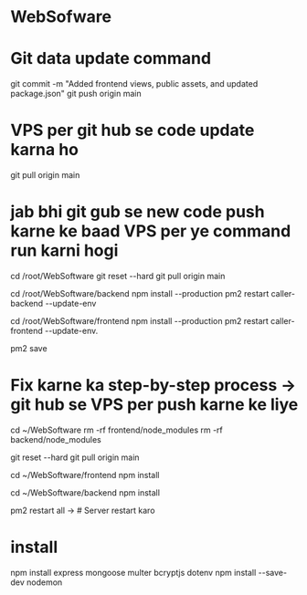 # WebSofware

# Git data update command
git commit -m "Added frontend views, public assets, and updated package.json"
git push origin main

# VPS per git hub se code update karna ho 

git pull origin main

# jab bhi git gub se new code push karne ke baad VPS per ye command run karni hogi

cd /root/WebSoftware
git reset --hard
git pull origin main

cd /root/WebSoftware/backend
npm install --production
pm2 restart caller-backend --update-env

cd /root/WebSoftware/frontend
npm install --production
pm2 restart caller-frontend --update-env.

pm2 save


# Fix karne ka step-by-step process -> git hub se VPS per push karne ke liye
cd ~/WebSoftware
rm -rf frontend/node_modules
rm -rf backend/node_modules

git reset --hard
git pull origin main

cd ~/WebSoftware/frontend
npm install

cd ~/WebSoftware/backend
npm install

pm2 restart all    -> # Server restart karo

# install 
npm install express mongoose multer bcryptjs dotenv
npm install --save-dev nodemon
